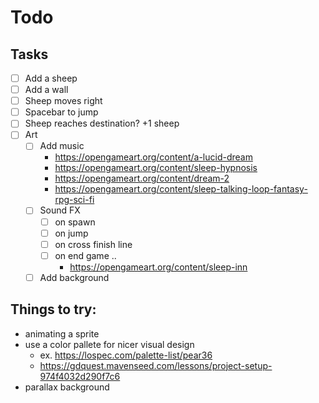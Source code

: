 # Todo

## Tasks

- [ ] Add a sheep
- [ ] Add a wall
- [ ] Sheep moves right
- [ ] Spacebar to jump
- [ ] Sheep reaches destination? +1 sheep
- [ ] Art
  - [ ] Add music
    - https://opengameart.org/content/a-lucid-dream
    - https://opengameart.org/content/sleep-hypnosis
    - https://opengameart.org/content/dream-2
    - https://opengameart.org/content/sleep-talking-loop-fantasy-rpg-sci-fi
  - [ ] Sound FX
    - [ ] on spawn
    - [ ] on jump
    - [ ] on cross finish line
    - [ ] on end game ..
      - https://opengameart.org/content/sleep-inn
  - [ ] Add background

## Things to try:

- animating a sprite
- use a color pallete for nicer visual design
  - ex. https://lospec.com/palette-list/pear36
  - https://gdquest.mavenseed.com/lessons/project-setup-974f4032d290f7c6
- parallax background
